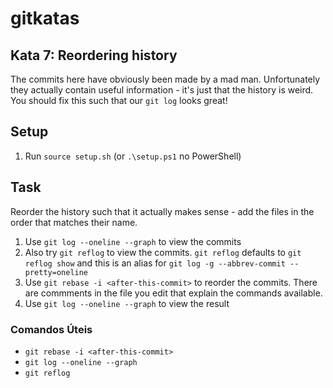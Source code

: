 # gitkatas
## Kata 7: Reordering history
The commits here have obviously been made by a mad man.
Unfortunately they actually contain useful information - it's just that the history is weird.
You should fix this such that our `git log` looks great!

## Setup

1. Run `source setup.sh` (or `.\setup.ps1` no PowerShell)

## Task

Reorder the history such that it actually makes sense - add the files in the order that matches their name.

1. Use `git log --oneline --graph` to view the commits
2. Also try `git reflog` to view the commits. `git reflog` defaults to `git reflog show` and this is an alias for `git log -g --abbrev-commit --pretty=oneline`
3. Use `git rebase -i <after-this-commit>` to reorder the commits. There are commments in the file you edit that explain the commands available.
4. Use `git log --oneline --graph` to view the result

### Comandos Úteis

- `git rebase -i <after-this-commit>`
- `git log --oneline --graph`
- `git reflog`
